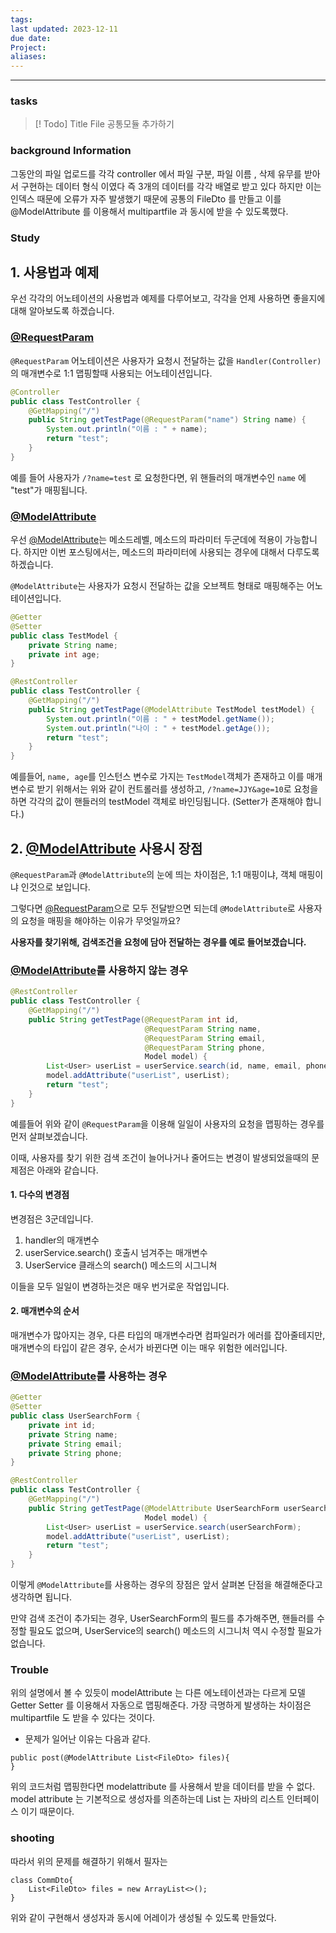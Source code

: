 ```yaml
---
tags: 
last updated: 2023-12-11
due date: 
Project: 
aliases:
---
```

--- 
### tasks

> [! Todo] Title
> File 공통모듈 추가하기
> 

### background Information

그동안의 파일 업로드를 각각 controller 에서 파일 구분, 파일 이름 , 삭제 유무를 받아서 구현하는 데이터 형식 이였다 즉 3개의 데이터를 각각 배열로 받고 있다 하지만 이는 인덱스 때문에 오류가 자주 발생했기 때문에 공통의 FileDto 를 만들고 이를 @ModelAttribute 를 이용해서 multipartfile 과 동시에 받을 수 있도록했다.


### Study

## 1. 사용법과 예제

우선 각각의 어노테이션의 사용법과 예제를 다루어보고, 각각을 언제 사용하면 좋을지에 대해 알아보도록 하겠습니다.

  

### [@RequestParam](https://github.com/RequestParam)

`@RequestParam` 어노테이션은 사용자가 요청시 전달하는 값을 `Handler(Controller)`의 매개변수로 1:1 맵핑할때 사용되는 어노테이션입니다.

```java
@Controller
public class TestController {
    @GetMapping("/")
    public String getTestPage(@RequestParam("name") String name) {
        System.out.println("이름 : " + name);
        return "test";
    }
}
```

예를 들어 사용자가 `/?name=test` 로  요청한다면, 위 핸들러의 매개변수인  `name` 에 "test"가 매핑됩니다.

  

### [@ModelAttribute](https://github.com/ModelAttribute)

우선 [@ModelAttribute](https://github.com/ModelAttribute)는 메소드레벨, 메소드의 파라미터 두군데에 적용이 가능합니다. 하지만 이번 포스팅에서는, 메소드의 파라미터에 사용되는 경우에 대해서 다루도록 하겠습니다.

`@ModelAttribute`는 사용자가 요청시 전달하는 값을 오브젝트 형태로 매핑해주는 어노테이션입니다.

```java
@Getter
@Setter
public class TestModel {
    private String name;
    private int age;
}

@RestController
public class TestController {
    @GetMapping("/")
    public String getTestPage(@ModelAttribute TestModel testModel) {
        System.out.println("이름 : " + testModel.getName());
        System.out.println("나이 : " + testModel.getAge());
        return "test";
    }
}
```

예를들어, `name, age`를 인스턴스 변수로 가지는 `TestModel`객체가 존재하고 이를 매개변수로 받기 위해서는 위와 같이 컨트롤러를 생성하고, `/?name=JJY&age=10`로 요청을 하면 각각의 값이 핸들러의 testModel 객체로 바인딩됩니다. (Setter가 존재해야 합니다.)

  

  

## 2. [@ModelAttribute](https://github.com/ModelAttribute) 사용시 장점

`@RequestParam`과 `@ModelAttribute`의 눈에 띄는 차이점은, 1:1 매핑이냐, 객체 매핑이냐 인것으로 보입니다.

그렇다면 [@RequestParam](https://github.com/RequestParam)으로 모두 전달받으면 되는데 `@ModelAttribute`로 사용자의 요청을 매핑을 해야하는 이유가 무엇일까요?

**사용자를 찾기위해, 검색조건을 요청에 담아 전달하는 경우를 예로 들어보겠습니다.**

### [@ModelAttribute](https://github.com/ModelAttribute)를 사용하지 않는 경우

```java
@RestController
public class TestController {
    @GetMapping("/")
    public String getTestPage(@RequestParam int id,
                              @RequestParam String name,
                              @RequestParam String email,
                              @RequestParam String phone,
                              Model model) {
        List<User> userList = userService.search(id, name, email, phone);
        model.addAttribute("userList", userList);
        return "test";
    }
}
```

예를들어 위와 같이 `@RequestParam`을 이용해 일일이 사용자의 요청을 맵핑하는 경우를 먼저 살펴보겠습니다. 

이때, 사용자를 찾기 위한 검색 조건이 늘어나거나 줄어드는 변경이 발생되었을때의 문제점은 아래와 같습니다.

  

#### **1. 다수의 변경점**

변경점은 3군데입니다. 

1. handler의 매개변수
2. userService.search() 호출시 넘겨주는 매개변수
3. UserService 클래스의 search() 메소드의 시그니쳐

이들을 모두 일일이 변경하는것은 매우 번거로운 작업입니다.

  

#### 2. 매개변수의 순서

매개변수가 많아지는 경우, 다른 타입의 매개변수라면 컴파일러가 에러를 잡아줄테지만, 매개변수의 타입이 같은 경우, 순서가 바뀐다면 이는 매우 위험한 에러입니다.

  

  

### [@ModelAttribute](https://github.com/ModelAttribute)를 사용하는 경우

```java
@Getter
@Setter
public class UserSearchForm {
    private int id;
    private String name;
    private String email;
    private String phone;
}

@RestController
public class TestController {
    @GetMapping("/")
    public String getTestPage(@ModelAttribute UserSearchForm userSearchForm,
                              Model model) {
        List<User> userList = userService.search(userSearchForm);
        model.addAttribute("userList", userList);
        return "test";
    }
}
```

이렇게 `@ModelAttribute`를 사용하는 경우의 장점은 앞서 살펴본 단점을 해결해준다고 생각하면 됩니다.

만약 검색 조건이 추가되는 경우, UserSearchForm의 필드를 추가해주면, 핸들러를 수정할 필요도 없으며, UserService의 search() 메소드의 시그니처 역시 수정할 필요가 없습니다.



### Trouble

위의 설명에서 볼 수 있듯이 modelAttribute 는 다른 에노테이션과는 다르게 모델 Getter Setter 를 이용해서 자동으로 맵핑해준다. 가장 극명하게 발생하는 차이점은 multipartfile 도 받을 수 있다는 것이다. 
- 문제가 일어난 이유는 다음과 같다. 

~~~
public post(@ModelAttribute List<FileDto> files){
}
~~~

위의 코드처럼 맵핑한다면 modelattribute 를 사용해서 받을 데이터를 받을 수 없다. model attribute 는 기본적으로 생성자를 의존하는데 List 는 자바의 리스트 인터페이스 이기 때문이다. 
### shooting
따라서 위의 문제를 해결하기 위해서 필자는 

~~~
class CommDto{
	List<FileDto> files = new ArrayList<>();
}
~~~
위와 같이 구현해서 생성자과 동시에 어레이가 생성될 수 있도록 만들었다.

